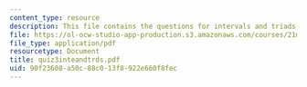 ```yaml
---
content_type: resource
description: This file contains the questions for intervals and triads.
file: https://ol-ocw-studio-app-production.s3.amazonaws.com/courses/21m-302-harmony-and-counterpoint-ii-spring-2005/90f23608a50c88c013f8922e660f8fec_quiz3inteandtrds.pdf
file_type: application/pdf
resourcetype: Document
title: quiz3inteandtrds.pdf
uid: 90f23608-a50c-88c0-13f8-922e660f8fec
---
```

